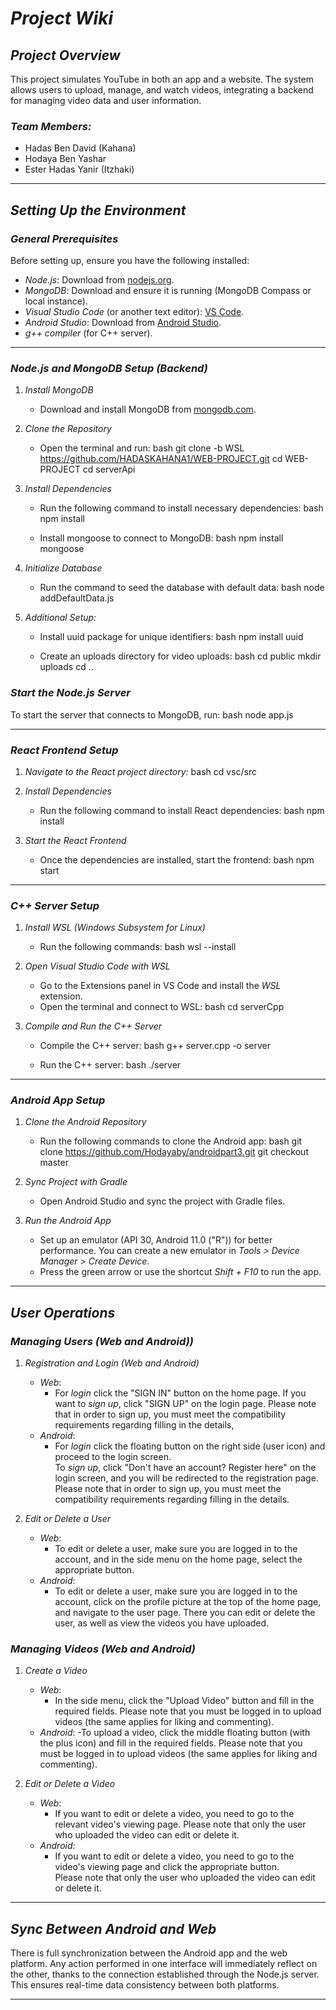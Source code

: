 # *Project Wiki*

## *Project Overview*
This project simulates YouTube in both an app and a website. The system allows users to upload, manage, and watch videos, integrating a backend for managing video data and user information.

### *Team Members:*
- Hadas Ben David (Kahana)
- Hodaya Ben Yashar
- Ester Hadas Yanir (Itzhaki)

---

## *Setting Up the Environment*

### *General Prerequisites*
Before setting up, ensure you have the following installed:
- *Node.js*: Download from [nodejs.org](https://nodejs.org).
- *MongoDB*: Download and ensure it is running (MongoDB Compass or local instance).
- *Visual Studio Code* (or another text editor): [VS Code](https://code.visualstudio.com).
- *Android Studio*: Download from [Android Studio](https://developer.android.com/studio).
- *g++ compiler* (for C++ server).

---

### *Node.js and MongoDB Setup (Backend)*

1. *Install MongoDB*
   - Download and install MongoDB from [mongodb.com](https://www.mongodb.com).

2. *Clone the Repository*
   - Open the terminal and run:
     bash
     git clone -b WSL https://github.com/HADASKAHANA1/WEB-PROJECT.git
     cd WEB-PROJECT
     cd serverApi
     

3. *Install Dependencies*
   - Run the following command to install necessary dependencies:
     bash
     npm install
     
   - Install mongoose to connect to MongoDB:
     bash
     npm install mongoose
     

4. *Initialize Database*
   - Run the command to seed the database with default data:
     bash
     node addDefaultData.js
     

5. *Additional Setup:*
   - Install uuid package for unique identifiers:
     bash
     npm install uuid
     
   - Create an uploads directory for video uploads:
     bash
     cd public
     mkdir uploads
     cd ..
     

### *Start the Node.js Server*
To start the server that connects to MongoDB, run:
bash
node app.js


---

### *React Frontend Setup*

1. *Navigate to the React project directory:*
   bash
   cd vsc/src
   

2. *Install Dependencies*
   - Run the following command to install React dependencies:
     bash
     npm install
     

3. *Start the React Frontend*
   - Once the dependencies are installed, start the frontend:
     bash
     npm start
     

---

### *C++ Server Setup*

1. *Install WSL (Windows Subsystem for Linux)*
   - Run the following commands:
     bash
     wsl --install
     

2. *Open Visual Studio Code with WSL*
   - Go to the Extensions panel in VS Code and install the *WSL* extension.
   - Open the terminal and connect to WSL:
     bash
     cd serverCpp
     

3. *Compile and Run the C++ Server*
   - Compile the C++ server:
     bash
     g++ server.cpp -o server
     
   - Run the C++ server:
     bash
     ./server
     

---

### *Android App Setup*

1. *Clone the Android Repository*
   - Run the following commands to clone the Android app:
     bash
     git clone https://github.com/Hodayaby/androidpart3.git
     git checkout master
     

2. *Sync Project with Gradle*
   - Open Android Studio and sync the project with Gradle files.

3. *Run the Android App*
   - Set up an emulator (API 30, Android 11.0 ("R")) for better performance. You can create a new emulator in *Tools > Device Manager > Create Device*.
   - Press the green arrow or use the shortcut *Shift + F10* to run the app.

---

## *User Operations*

### *Managing Users (Web and Android))*

1. *Registration and Login (Web and Android)*
   - *Web*: 
     - For *login* click the "SIGN IN" button on the home page.
If you want to *sign up*, click "SIGN UP" on the login page.
Please note that in order to sign up, you must meet the compatibility requirements regarding filling in the details,
   - *Android*: 
     - For *login* click the floating button on the right side (user icon) and proceed to the login screen.  
To *sign up*, click "Don't have an account? Register here" on the login screen, and you will be redirected to the registration page.  
Please note that in order to sign up, you must meet the compatibility requirements regarding filling in the details.

2. *Edit or Delete a User*
   - *Web*: 
     - To edit or delete a user, make sure you are logged in to the account, and in the side menu on the home page, select the appropriate button.
   - *Android*: 
     - To edit or delete a user, make sure you are logged in to the account, click on the profile picture at the top of the home page, and navigate to the user page. There you can edit or delete the user, as well as view the videos you have uploaded.  


### *Managing Videos (Web and Android)*

1. *Create a Video*
   - *Web*: 
     - In the side menu, click the "Upload Video" button and fill in the required fields.
Please note that you must be logged in to upload videos (the same applies for liking and commenting).
   - *Android*: 
     -To upload a video, click the middle floating button (with the plus icon) and fill in the required fields.
Please note that you must be logged in to upload videos (the same applies for liking and commenting).

2. *Edit or Delete a Video*
   - *Web*: 
     - If you want to edit or delete a video, you need to go to the relevant video's viewing page.
Please note that only the user who uploaded the video can edit or delete it.
   - *Android*: 
     - If you want to edit or delete a video, you need to go to the video's viewing page and click the appropriate button.  
Please note that only the user who uploaded the video can edit or delete it.

---

## *Sync Between Android and Web*
There is full synchronization between the Android app and the web platform. Any action performed in one interface will immediately reflect on the other, thanks to the connection established through the Node.js server. This ensures real-time data consistency between both platforms.

---
